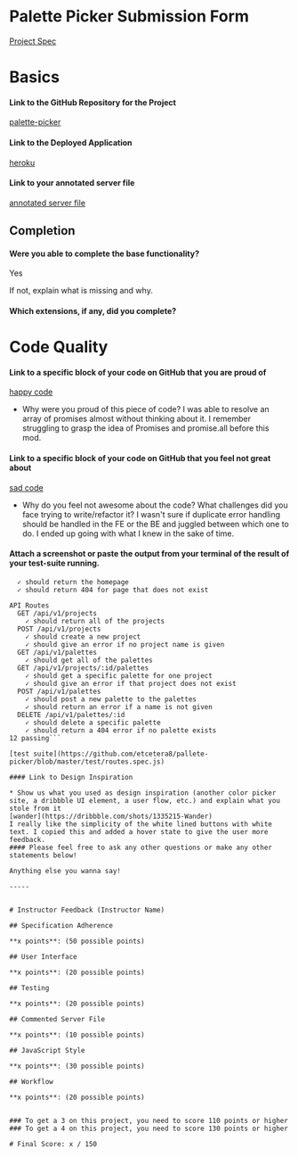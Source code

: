 # Palette Picker Submission Form

[Project Spec](http://frontend.turing.io/projects/palette-picker.html)

# Basics

#### Link to the GitHub Repository for the Project
[palette-picker](https://github.com/etcetera8/pallete-picker)

#### Link to the Deployed Application
[heroku](https://parkerspalettepicker.herokuapp.com/)

#### Link to your annotated server file
[annotated server file](https://github.com/etcetera8/pallete-picker/blob/server-comments/server.js)

## Completion

#### Were you able to complete the base functionality?
Yes

If not, explain what is missing and why.

#### Which extensions, if any, did you complete?

# Code Quality

#### Link to a specific block of your code on GitHub that you are proud of
[happy code](https://github.com/etcetera8/pallete-picker/blob/583b1735d99006520fbec59977d3d0981e506f08/public/js/scripts.js#L148)

* Why were you proud of this piece of code?
I was able to resolve an array of promises almost without thinking about it. I remember struggling to grasp the idea of Promises and promise.all before this mod.

#### Link to a specific block of your code on GitHub that you feel not great about
[sad code](https://github.com/etcetera8/pallete-picker/blob/master/public/js/scripts.js#L67)

* Why do you feel not awesome about the code? What challenges did you face trying to write/refactor it?
I wasn't sure if duplicate error handling should be handled in the FE or the BE and juggled between which one to do. I ended up going with what I knew in the sake of time.

#### Attach a screenshot or paste the output from your terminal of the result of your test-suite running.
  ```Client Routes
    ✓ should return the homepage
    ✓ should return 404 for page that does not exist

  API Routes
    GET /api/v1/projects
      ✓ should return all of the projects
    POST /api/v1/projects
      ✓ should create a new project
      ✓ should give an error if no project name is given
    GET /api/v1/palettes
      ✓ should get all of the palettes
    GET /api/v1/projects/:id/palettes
      ✓ should get a specific palette for one project
      ✓ should give an error if that project does not exist
    POST /api/v1/palettes
      ✓ should post a new palette to the palettes
      ✓ should return an error if a name is not given
    DELETE /api/v1/palettes/:id
      ✓ should delete a specific palette
      ✓ should return a 404 error if no palette exists
  12 passing```

[test suite](https://github.com/etcetera8/pallete-picker/blob/master/test/routes.spec.js)

#### Link to Design Inspiration

* Show us what you used as design inspiration (another color picker site, a dribbble UI element, a user flow, etc.) and explain what you stole from it
[wander](https://dribbble.com/shots/1335215-Wander)
I really like the simplicity of the white lined buttons with white text. I copied this and added a hover state to give the user more feedback.
#### Please feel free to ask any other questions or make any other statements below!

Anything else you wanna say!

-----


# Instructor Feedback (Instructor Name)

## Specification Adherence

**x points**: (50 possible points)

## User Interface

**x points**: (20 possible points)

## Testing

**x points**: (20 possible points)

## Commented Server File

**x points**: (10 possible points)

## JavaScript Style

**x points**: (30 possible points)

## Workflow

**x points**: (20 possible points)


### To get a 3 on this project, you need to score 110 points or higher
### To get a 4 on this project, you need to score 130 points or higher

# Final Score: x / 150
